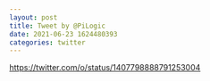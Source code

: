 ```yaml
--- 
layout: post 
title: Tweet by @PiLogic 
date: 2021-06-23 1624480393 
categories: twitter 
--- 
```

https://twitter.com/o/status/1407798888791253004